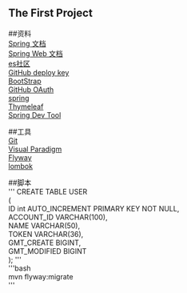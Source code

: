 ## The First Project
##资料<br>
[Spring 文档](https://spring.io/guides)<br>
[Spring Web 文档](https://spring.io/guides/gs/serving-web-content)<br>
[es社区](https://elasticsearch.cn/explore)<br>
[GitHub deploy key](https://developer.github.com/v3/guides/managing-deploy-keys/#deploy-keys)<br>
[BootStrap](v3.bootcss.com)<br>
[GitHub OAuth](https://developer.github.com/apps/building-oauth-apps/creating-an-oauth-app/)<br>
[spring](https://docs.spring.io/spring-boot/docs/2.0.0.RC1/reference/htmlsingle/#boot-features-embedded-database-support)<br>
[Thymeleaf](https://www.thymeleaf.org/doc/tutorials/3.0/usingthymeleaf.html#setting-attribute-values)  
[Spring Dev Tool](https://docs.spring.io/spring-boot/docs/2.0.0.RC1/reference/htmlsingle/#using-boot-devtools)  


##工具<br>
[Git](https://git-scm.com/download)<br>
[Visual Paradigm](https://www.visual-paradigm.com/cn/)<br>
[Flyway](https://flywaydb.org/getstarted/firststeps/maven)<br>
[lombok](https://projectlombok.org/)  

##脚本<br>
'''
CREATE TABLE USER  
(  
    ID int AUTO_INCREMENT PRIMARY KEY NOT NULL,  
    ACCOUNT_ID VARCHAR(100),  
    NAME VARCHAR(50),  
    TOKEN VARCHAR(36),  
    GMT_CREATE BIGINT,  
    GMT_MODIFIED BIGINT  
);
'''  
'''bash  
mvn flyway:migrate  
'''